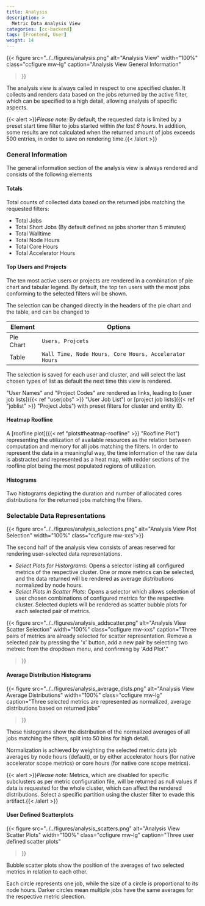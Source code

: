 ```yaml
---
title: Analysis
description: >
  Metric Data Analysis View
categories: [cc-backend]
tags: [Frontend, User]
weight: 14
---
```


{{< figure src="../../figures/analysis.png" alt="Analysis View" width="100%" class="ccfigure mw-lg"
    caption="Analysis View General Information"
>}}

The analysis view is always called in respect to one specified cluster. It collects and renders data based on the jobs returned by the active filter, which can be specified to a high detail, allowing analysis of specific aspects.

{{< alert >}}*Please note:* By default, the requested data is limited by a preset start time filter to jobs started within *the last 6 hours*. In addition, some results are not calculated when the returned amount of jobs exceeds 500 entries, in order to save on rendering time.{{< /alert >}}

### General Information

The general information section of the analysis view is always rendered and consists of the following elements

#### Totals

Total counts of collected data based on the returned jobs matching the requested filters:

* Total Jobs
* Total Short Jobs (By default defined as jobs shorter than 5 minutes)
* Total Walltime
* Total Node Hours
* Total Core Hours
* Total Accelerator Hours

#### Top Users and Projects

The ten most active users or projects are rendered in a combination of pie chart and tabular legend. By default, the top ten users with the most jobs conforming to the selected filters will be shown.

The selection can be changed directly in the headers of the pie chart and the table, and can be changed to

|Element|Options|
|-------|-------|
|Pie Chart|`Users, Projcets`|
|Table|`Wall Time, Node Hours, Core Hours, Accelerator Hours`|

The selection is saved for each user and cluster, and will select the last chosen types of list as default the next time this view is rendered.

"User Names" and "Project Codes" are rendered as links, leading to [user job lists]({{< ref "userjobs" >}} "User Job List") or [project job lists]({{< ref "joblist" >}} "Project Jobs") with preset filters for cluster and entity ID.

#### Heatmap Roofline

A [roofline plot]({{< ref "plots#heatmap-roofline" >}} "Roofline Plot") representing the utilization of available resources as the relation between computation and memory for all jobs matching the filters. In order to represent the data in a meaningful way, the time information of the raw data is abstracted and represented as a heat map, with redder sections of the roofline plot being the most populated regions of utilization.

#### Histograms

Two histograms depicting the duration and number of allocated cores distributions for the returned jobs matching the filters.

### Selectable Data Representations

{{< figure src="../../figures/analysis_selections.png" alt="Analysis View Plot Selection" width="100%" class="ccfigure mw-xxs">}}

The second half of the analysis view consists of areas reserved for rendering user-selected data representations.

* *Select Plots for Historgrams:* Opens a selector listing all configured metrics of the respective cluster. One or more metrics can be selected, and the data returned will be rendered as average distributions normalized by node hours.
* *Select Plots in Scatter Plots*: Opens a selector which allows selection of user chosen combinations of configured metrics for the respective cluster. Selected duplets will be rendered as scatter bubble plots for each selected pair of metrics.

{{< figure src="../../figures/analysis_addscatter.png" alt="Analysis View Scatter Selection" width="100%" class="ccfigure mw-xxs"
    caption="Three pairs of metrics are already selected for scatter representation. Remove a selected pair by pressing the 'x' button, add a new pair by selecting two metreic from the dropdown menu, and confirming by 'Add Plot'."
>}}

#### Average Distribution Histograms

{{< figure src="../../figures/analysis_average_dists.png" alt="Analysis View Average Distributions" width="100%" class="ccfigure mw-lg"
    caption="Three selected metrics are represented as normalized, average distributions based on returned jobs"
>}}

These histograms show the distribution of the normalized averages of all jobs matching the filters, split into 50 bins for high detail.

Normalization is achieved by weighting the selected metric data job averages by node hours (default), or by either accelerator hours (for native accelerator scope metrics) or core hours (for native core scope metrics).

{{< alert >}}*Please note:* Metrics, which are disabled for specific subclusters as per metric configuration file, will be returned as null values if data is requested for the whole cluster, which can affect the rendered distributions. Select a specific partition using the cluster filter to evade this artifact.{{< /alert >}}

#### User Defined Scatterplots

{{< figure src="../../figures/analysis_scatters.png" alt="Analysis View Scatter Plots" width="100%" class="ccfigure mw-lg"
    caption="Three user defined scatter plots"
>}}

Bubble scatter plots show the position of the averages of two selected metrics in relation to each other.

Each circle represents one job, while the size of a circle is proportional to its node hours. Darker circles mean multiple jobs have the same averages for the respective metric sleection.
